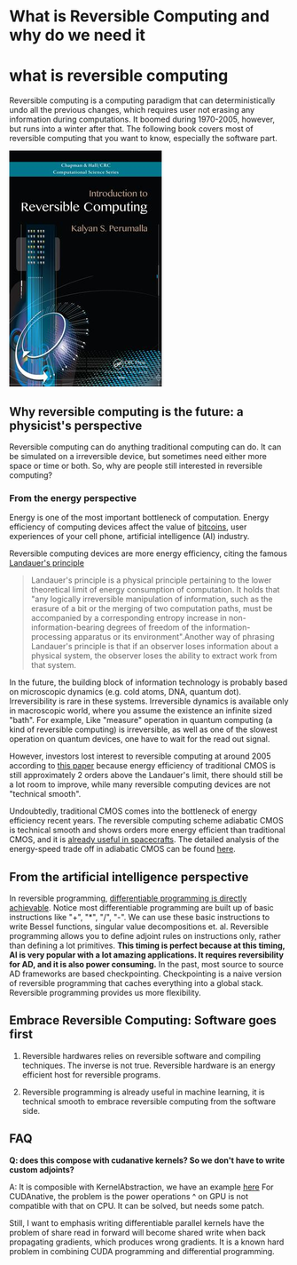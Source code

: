 # What is Reversible Computing and why do we need it

# what is reversible computing
Reversible computing is a computing paradigm that can deterministically undo all the previous changes, which requires user not erasing any information during computations. It boomed during 1970-2005, however, but runs into a winter after that. The following book covers most of reversible computing that you want to know, especially the software part.

![Introduction to Reversible Computing](asset/revcomp.jpg)

## Why reversible computing is the future: a physicist's perspective

Reversible computing can do anything traditional computing can do. It can be simulated on a irreversible device, but sometimes need either more space or time or both. So, why are people still interested in reversible computing?

### From the energy perspective

Energy is one of the most important bottleneck of computation. Energy efficiency of computing devices affect the value of [bitcoins](https://www.investopedia.com/news/do-bitcoin-mining-energy-costs-influence-its-price/), user experiences of your cell phone, artificial intelligence (AI) industry.

Reversible computing devices are more energy efficiency, citing the famous [Landauer's principle](https://en.wikipedia.org/wiki/Landauer%27s_principle)

> Landauer's principle is a physical principle pertaining to the lower theoretical limit of energy consumption of computation. It holds that "any logically irreversible manipulation of information, such as the erasure of a bit or the merging of two computation paths, must be accompanied by a corresponding entropy increase in non-information-bearing degrees of freedom of the information-processing apparatus or its environment".Another way of phrasing Landauer's principle is that if an observer loses information about a physical system, the observer loses the ability to extract work from that system.

In the future, the building block of information technology is probably based on microscopic dynamics (e.g. cold atoms, DNA, quantum dot). Irreversibility is rare in these systems. Irreversible dynamics is available only in macroscopic world, where you assume the existence an infinite sized "bath". For example, Like "measure" operation in quantum computing (a kind of reversible computing) is irreversible, as well as one of the slowest operation on quantum devices, one have to wait for the read out signal.

However, investors lost interest to reversible computing at around 2005 according to [this paper](https://arxiv.org/abs/1803.02789) because energy efficiency of traditional CMOS is still approximately 2 orders above the Landauer's limit, there should still be a lot room to improve, while many reversible computing devices are not "technical smooth". 

Undoubtedly, traditional CMOS comes into the bottleneck of energy efficiency recent years. The reversible computing scheme adiabatic CMOS is technical smooth and shows orders more energy efficient than traditional CMOS, and it is [already useful in spacecrafts](https://www.osti.gov/servlets/purl/1377599). The detailed analysis of the energy-speed trade off in adiabatic CMOS can be found [here](https://www3.nd.edu/~lent/pdf/nd/AdiabaticCMOS_HanninenSniderLent2014.pdf).

## From the artificial intelligence perspective

In reversible programming, [differentiable programming is directly achievable](https://arxiv.org/abs/2003.04617). Notice most differentiable programming are built up of basic instructions like "+", "*", "/", "-". We can use these basic instructions to write Bessel functions, singular value decompositions et. al. Reversible programming allows you to define adjoint rules on instructions only, rather than defining a lot primitives. **This timing is perfect because at this timing, AI is very popular with a lot amazing applications. It requires reversibility for AD, and it is also power consuming.** In the past, most source to source AD frameworks are based checkpointing. Checkpointing is a naive version of reversible programming that caches everything into a global stack. Reversible programming provides us more flexibility.



## Embrace Reversible Computing: Software goes first

1. Reversible hardwares relies on reversible software and compiling techniques.
The inverse is not true. Reversible hardware is an energy efficient host for reversible programs.

2. Reversible programming is already useful in machine learning, it is technical smooth to embrace reversible computing from the software side.


## FAQ

**Q: does this compose with cudanative kernels? So we don't have to write custom adjoints?**


A: It is composible with KernelAbstraction, we have an example [here](https://giggleliu.github.io/NiLang.jl/dev/examples/besselj/#CUDA-programming-1 )
For CUDAnative, the problem is the power operations ^ on GPU is not compatible with that on CPU. It can be solved, but needs some patch.

Still, I want to emphasis writing differentiable parallel kernels have the problem of share read in forward will become shared write when back propagating gradients, which produces wrong gradients. It is a known hard problem in combining CUDA programming and differential programming.
